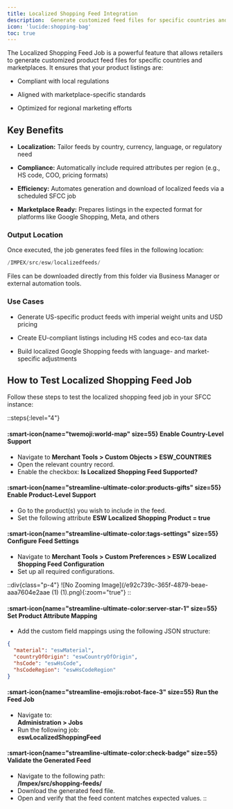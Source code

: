 ```yaml
---
title: Localized Shopping Feed Integration
description:  Generate customized feed files for specific countries and marketplaces.
icon: 'lucide:shopping-bag'
toc: true
---
```


The Localized Shopping Feed Job is a powerful feature that allows retailers to generate customized product feed files for specific countries and marketplaces. It ensures that your product listings are:

- Compliant with local regulations

- Aligned with marketplace-specific standards

- Optimized for regional marketing efforts

## Key Benefits

- **Localization:** Tailor feeds by country, currency, language, or regulatory need

- **Compliance:** Automatically include required attributes per region (e.g., HS code, COO, pricing formats)

- **Efficiency:** Automates generation and download of localized feeds via a scheduled SFCC job

- **Marketplace Ready:** Prepares listings in the expected format for platforms like Google Shopping, Meta, and others

### Output Location

Once executed, the job generates feed files in the following location:

```swift
/IMPEX/src/esw/localizedfeeds/
```
Files can be downloaded directly from this folder via Business Manager or external automation tools.

### Use Cases

- Generate US-specific product feeds with imperial weight units and USD pricing

- Create EU-compliant listings including HS codes and eco-tax data

- Build localized Google Shopping feeds with language- and market-specific adjustments

## How to Test Localized Shopping Feed Job

Follow these steps to test the localized shopping feed job in your SFCC instance:

::steps{:level="4"}

#### :smart-icon{name="twemoji:world-map" size=55} Enable Country-Level Support  

- Navigate to **Merchant Tools > Custom Objects > ESW_COUNTRIES**
- Open the relevant country record.
- Enable the checkbox: **Is Localized Shopping Feed Supported?**


#### :smart-icon{name="streamline-ultimate-color:products-gifts" size=55} Enable Product-Level Support  

- Go to the product(s) you wish to include in the feed.
- Set the following attribute **ESW Localized Shopping Product = true**

#### :smart-icon{name="streamline-ultimate-color:tags-settings" size=55} Configure Feed Settings  

- Navigate to **Merchant Tools > Custom Preferences > ESW Localized Shopping Feed Configuration**
- Set up all required configurations.

::div{class="p-4"}
![No Zooming Image](/e92c739c-365f-4879-beae-aaa7604e2aae (1) (1).png){:zoom="true"}
::

#### :smart-icon{name="streamline-ultimate-color:server-star-1" size=55} Set Product Attribute Mapping  

- Add the custom field mappings using the following JSON structure:

```json
{
  "material": "eswMaterial",
  "countryOfOrigin": "eswCountryOfOrigin",
  "hsCode": "eswHsCode",
  "hsCodeRegion": "eswHsCodeRegion"
}
```

#### :smart-icon{name="streamline-emojis:robot-face-3" size=55} Run the Feed Job  

- Navigate to:  
  **Administration > Jobs**
- Run the following job:  
  **eswLocalizedShoppingFeed**


#### :smart-icon{name="streamline-ultimate-color:check-badge" size=55} Validate the Generated Feed  

- Navigate to the following path:  
  **/Impex/src/shopping-feeds/**
- Download the generated feed file.
- Open and verify that the feed content matches expected values.
::
